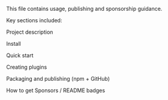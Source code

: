 This file contains usage, publishing and sponsorship guidance.

Key sections included:

Project description

Install

Quick start

Creating plugins

Packaging and publishing (npm + GitHub)

How to get Sponsors / README badges
